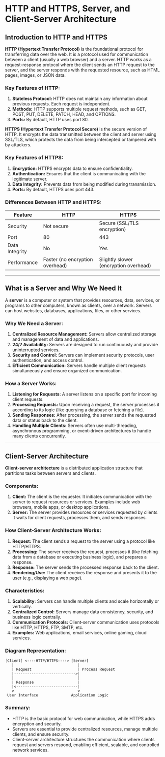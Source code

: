 # HTTP and HTTPS, Server, and Client-Server Architecture

## Introduction to HTTP and HTTPS

**HTTP (Hypertext Transfer Protocol)** is the foundational protocol for transferring data over the web. It is a protocol used for communication between a client (usually a web browser) and a server. HTTP works as a request-response protocol where the client sends an HTTP request to the server, and the server responds with the requested resource, such as HTML pages, images, or JSON data.

### Key Features of HTTP:

1. **Stateless Protocol:** HTTP does not maintain any information about previous requests. Each request is independent.
2. **Methods:** HTTP supports multiple request methods, such as GET, POST, PUT, DELETE, PATCH, HEAD, and OPTIONS.
3. **Ports:** By default, HTTP uses port 80.

**HTTPS (Hypertext Transfer Protocol Secure)** is the secure version of HTTP. It encrypts the data transmitted between the client and server using SSL/TLS, which protects the data from being intercepted or tampered with by attackers.

### Key Features of HTTPS:

1. **Encryption:** HTTPS encrypts data to ensure confidentiality.
2. **Authentication:** Ensures that the client is communicating with the legitimate server.
3. **Data Integrity:** Prevents data from being modified during transmission.
4. **Ports:** By default, HTTPS uses port 443.

### Differences Between HTTP and HTTPS:

| Feature        | HTTP                            | HTTPS                                 |
| -------------- | ------------------------------- | ------------------------------------- |
| Security       | Not secure                      | Secure (SSL/TLS encryption)           |
| Port           | 80                              | 443                                   |
| Data Integrity | No                              | Yes                                   |
| Performance    | Faster (no encryption overhead) | Slightly slower (encryption overhead) |

---

## What is a Server and Why We Need It

A **server** is a computer or system that provides resources, data, services, or programs to other computers, known as clients, over a network. Servers can host websites, databases, applications, files, or other services.

### Why We Need a Server:

1. **Centralized Resource Management:** Servers allow centralized storage and management of data and applications.
2. **24/7 Availability:** Servers are designed to run continuously and provide uninterrupted services.
3. **Security and Control:** Servers can implement security protocols, user authentication, and access control.
4. **Efficient Communication:** Servers handle multiple client requests simultaneously and ensure organized communication.

### How a Server Works:

1. **Listening for Requests:** A server listens on a specific port for incoming client requests.
2. **Processing Requests:** Upon receiving a request, the server processes it according to its logic (like querying a database or fetching a file).
3. **Sending Responses:** After processing, the server sends the requested data or status back to the client.
4. **Handling Multiple Clients:** Servers often use multi-threading, asynchronous programming, or event-driven architectures to handle many clients concurrently.

---

## Client-Server Architecture

**Client-server architecture** is a distributed application structure that partitions tasks between servers and clients.

### Components:

1. **Client:** The client is the requester. It initiates communication with the server to request resources or services. Examples include web browsers, mobile apps, or desktop applications.
2. **Server:** The server provides resources or services requested by clients. It waits for client requests, processes them, and sends responses.

### How Client-Server Architecture Works:

1. **Request:** The client sends a request to the server using a protocol like HTTP/HTTPS.
2. **Processing:** The server receives the request, processes it (like fetching data from a database or executing business logic), and prepares a response.
3. **Response:** The server sends the processed response back to the client.
4. **Rendering/Use:** The client receives the response and presents it to the user (e.g., displaying a web page).

### Characteristics:

1. **Scalability:** Servers can handle multiple clients and scale horizontally or vertically.
2. **Centralized Control:** Servers manage data consistency, security, and business logic centrally.
3. **Communication Protocols:** Client-server communication uses protocols like HTTP, HTTPS, FTP, SMTP, etc.
4. **Examples:** Web applications, email services, online gaming, cloud services.

### Diagram Representation:

```
[Client] <----HTTP/HTTPS----> [Server]
   |                             |
   | Request                     | Process Request
   |---------------------------->|
   |                             |
   | Response                    |
   |<----------------------------|
   v                             v
 User Interface               Application Logic
```

### Summary:

* HTTP is the basic protocol for web communication, while HTTPS adds encryption and security.
* Servers are essential to provide centralized resources, manage multiple clients, and ensure security.
* Client-server architecture structures the communication where clients request and servers respond, enabling efficient, scalable, and controlled network services.
